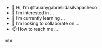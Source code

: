 - 👋 Hi, I’m @tauanygabriellidasilvapacheco
- 👀 I’m interested in ...
- 🌱 I’m currently learning ...
- 💞️ I’m looking to collaborate on ...
- 📫 How to reach me ...

<!---
tauanygabriellidasilvapacheco/tauanygabriellidasilvapacheco is a ✨ special ✨ repository because its `README.md` (this file) appears on your GitHub profile.
You can click the Preview link to take a look at your changes.
--->
bibi
